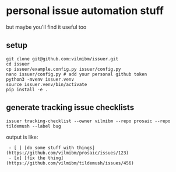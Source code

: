 # personal issue automation stuff

but maybe you'll find it useful too

## setup

    git clone git@github.com:vilmibm/issuer.git
    cd issuer
    cp issuer/example.config.py issuer/config.py
    nano issuer/config.py # add your personal github token
    python3 -mvenv issuer.venv
    source issuer.venv/bin/activate
    pip install -e .

## generate tracking issue checklists

    issuer tracking-checklist --owner vilmibm --repo prosaic --repo tildemush --label bug

 output is like:

     - [ ] [do some stuff with things](https://github.com/vilmibm/prosaic/issues/123)
     - [x] [fix the thing](https://github.com/vilmibm/tildemush/issues/456)
    
